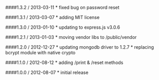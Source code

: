 ####1.3.2 / 2013-03-11
	* fixed bug on password reset

####1.3.1 / 2013-03-07
	* adding MIT license

####1.3.0 / 2013-01-10
	* updating to express.js v3.0.6

####1.2.1 / 2013-01-03
	* moving vendor libs to /public/vendor

####1.2.0 / 2012-12-27
    * updating mongodb driver to 1.2.7
    * replacing bcrypt module with native crypto

####1.1.0 / 2012-08-12
    * adding /print & /reset methods

####1.0.0 / 2012-08-07
    * initial release

